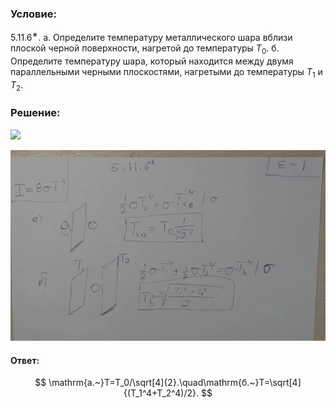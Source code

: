 ###  Условие:

$5.11.6^{∗}.$ а. Определите температуру металлического шара вблизи плоской черной поверхности, нагретой до температуры $T_0$.
б. Определите температуру шара, который находится между двумя параллельными черными плоскостями, нагретыми до температуры $T_1$ и $T_2$.

###  Решение:

![](https://www.youtube.com/embed/2AXM4KQf2ZA)

![|1618x980, 67%](../../img/5.11.6/01.png)

#### Ответ:

$$
\mathrm{a.~}T=T_0/\sqrt[4]{2}.\quad\mathrm{б.~}T=\sqrt[4]{(T_1^4+T_2^4)/2}.
$$
